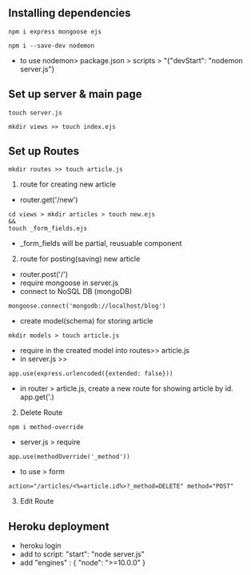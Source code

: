 ## Installing dependencies

```
npm i express mongoose ejs

npm i --save-dev nodemon

```

- to use nodemon> package.json > scripts > "{"devStart": "nodemon server.js"}

## Set up server & main page

```
touch server.js
```

```
mkdir views >> touch index.ejs
```

## Set up Routes

```
mkdir routes >> touch article.js
```

1. route for creating new article

- router.get('/new')

```
cd views > mkdir articles > touch new.ejs
&&
touch _form_fields.ejs
```

- \_form_fields will be partial, reusuable component

2. route for posting(saving) new article

- router.post('/')
- require mongoose in server.js
- connect to NoSQL DB (mongoDB)

```
mongoose.connect('mongodb://localhost/blog')
```

- create model(schema) for storing article

```
mkdir models > touch article.js
```

- require in the created model into routes>> article.js
- in server.js >>

```
app.use(express.urlencoded({extended: false}))
```

- in router > article.js, create a new route for showing article by id. app.get('.)

2. Delete Route

```
npm i method-override
```

- server.js > require

```
app.use(methodOverride('_method'))
```

- to use > form

```
action="/articles/<%=article.id%>?_method=DELETE" method="POST"

```

3. Edit Route

## Heroku deployment

- heroku login
- add to script: "start": "node server.js"
- add "engines" : {
  "node": ">=10.0.0"
  }
